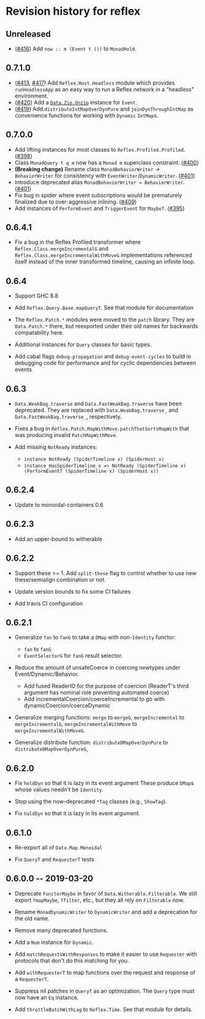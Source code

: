 # Revision history for reflex

## Unreleased
* ([#416](https://github.com/reflex-frp/reflex/pull/416)) Add `now :: m (Event t ())` to `MonadHold`.

## 0.7.1.0

* ([#413](https://github.com/reflex-frp/reflex/pull/413), [#417](https://github.com/reflex-frp/reflex/pull/417)) Add `Reflex.Host.Headless` module which provides `runHeadlessApp` as an easy way to run a Reflex network in a "headless" environment.
* ([#420](https://github.com/reflex-frp/reflex/pull/420)) Add a [`Data.Zip.Unzip`](https://hackage.haskell.org/package/semialign-1.1/docs/Data-Zip.html#t:Unzip) instance for `Event`.
* ([#419](https://github.com/reflex-frp/reflex/pull/419)) Add `distributeIntMapOverDynPure` and `joinDynThroughIntMap` as convenience functions for working with `Dynamic` `IntMap`s.


## 0.7.0.0

* Add lifting instances for most classes to `Reflex.Profiled.Profiled`. ([#398](https://github.com/reflex-frp/reflex/pull/398))
* Class `MonadQuery t q m` now has a `Monad m` superclass constraint. ([#400](https://github.com/reflex-frp/reflex/pull/400))
* **(Breaking change)** Rename class `MonadBehaviorWriter` -> `BehaviorWriter` for consistency with `EventWriter`/`DynamicWriter`. ([#401](https://github.com/reflex-frp/reflex/pull/401))
* Introduce deprecated alias `MonadBehaviorWriter = BehaviorWriter`. ([#401](https://github.com/reflex-frp/reflex/pull/401))
* Fix bug in spider where event subscriptions would be prematurely finalized due to over-aggressive inlining. ([#409](https://github.com/reflex-frp/reflex/pull/409))
* Add instances of `PerformEvent` and `TriggerEvent` for `MaybeT`. ([#395](https://github.com/reflex-frp/reflex/pull/395))

## 0.6.4.1

* Fix a bug in the Reflex Profiled transformer where
  `Reflex.Class.mergeIncrementalG` and
  `Reflex.Class.mergeIncrementalWithMoveG` implementations referenced
  itself instead of the inner transformed timeline, causing an
  infinite loop.

## 0.6.4

* Support GHC 8.8

* Add `Reflex.Query.Base.mapQueryT`. See that module for documentation

* The `Reflex.Patch.*` modules were moved to the `patch` library.
  They are `Data.Patch.*` there, but reexported under their old names for backwards compatability here.

* Additional instances for `Query` classes for basic types.

* Add cabal flags `debug-propagation` and `debug-event-cycles` to build in debugging
  code for performance and for cyclic dependencies between events

## 0.6.3

* `Data.WeakBag.traverse` and `Data.FastWeakBag.traverse` have been deprecated.
  They are replaced with `Data.WeakBag.traverse_` and `Data.FastWeakBag.traverse_`, respectively.

* Fixes a bug in `Reflex.Patch.MapWithMove.patchThatSortsMapWith` that was producing invalid `PatchMapWithMove`.

* Add missing `NotReady` instances:
   - `instance NotReady (SpiderTimeline x) (SpiderHost x)`
   - `instance HasSpiderTimeline x => NotReady (SpiderTimeline x) (PerformEventT (SpiderTimeline x) (SpiderHost x))`

## 0.6.2.4

* Update to monoidal-containers 0.6

## 0.6.2.3

* Add an upper-bound to witherable

## 0.6.2.2

* Support these >= 1. Add `split-these` flag to control whether to use new these/semialign combination or not.

* Update version bounds to fix some CI failures

* Add travis CI configuration

## 0.6.2.1

* Generalize `fan` to `fanG` to take a `DMap` with non-`Identity`
  functor:
    * `fan` to `fanG`
    * `EventSelectorG` for `fanG` result selector.

* Reduce the amount of unsafeCoerce in coercing newtypes under Event/Dynamic/Behavior.
    * Add fused ReaderIO for the purpose of coercion (ReaderT's third argument has nominal role preventing automated coerce)
    * Add incrementalCoercion/coerceIncremental to go with dynamicCoercion/coerceDynamic

* Generalize merging functions:
  `merge` to `mergeG`,
  `mergeIncremental` to `mergeIncrementalG`,
  `mergeIncrementalWithMove` to `mergeIncrementalWithMoveG`.

* Generalize distribute function:
    `distributeDMapOverDynPure` to `distributeDMapOverDynPureG`,

## 0.6.2.0

* Fix `holdDyn` so that it is lazy in its event argument
  These produce `DMap`s  whose values needn't be `Identity`.

* Stop using the now-deprecated `*Tag` classes (e.g., `ShowTag`).

* Fix `holdDyn` so that it is lazy in its event argument.

## 0.6.1.0

* Re-export all of `Data.Map.Monoidal`

* Fix `QueryT` and `RequesterT` tests

## 0.6.0.0 -- 2019-03-20

* Deprecate `FunctorMaybe` in favor of `Data.Witherable.Filterable`. We still export `fmapMaybe`, `ffilter`, etc., but they all rely on `Filterable` now.

* Rename `MonadDynamicWriter` to `DynamicWriter` and add a deprecation for the old name.

* Remove many deprecated functions.

* Add a `Num` instance for `Dynamic`.

* Add `matchRequestsWithResponses` to make it easier to use `Requester` with protocols that don't do this matching for you.

* Add `withRequesterT` to map functions over the request and response of a `RequesterT`.

* Suppress nil patches in `QueryT` as an optimization. The `Query` type must now have an `Eq` instance.

* Add `throttleBatchWithLag` to `Reflex.Time`. See that module for details.
